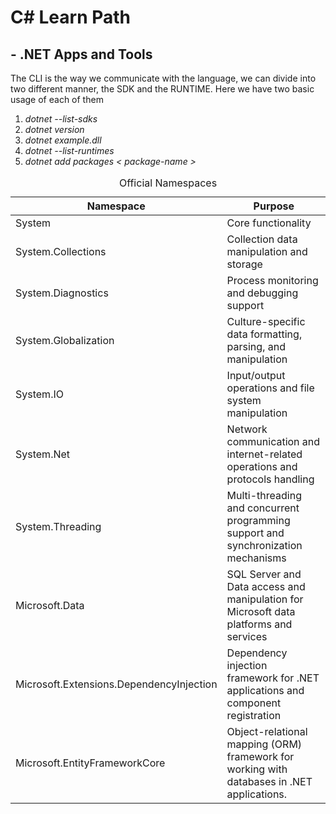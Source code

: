 # C# Learn Path

## -  .NET Apps and Tools
<p>The CLI is the way we communicate with the language, we can divide into two different manner, the SDK and the RUNTIME. Here we have two basic usage of each of them
</p>
<ol>
    <li><i>dotnet --list-sdks</i></li>
    <li> <i>dotnet version</i> </li>
    <li><i>dotnet example.dll</i></li>
    <li><i>dotnet --list-runtimes</i></li>
    <li><i>dotnet add packages < package-name ></i></li>
</ol>

<table>
  <caption>Official Namespaces</caption>
  <thead>
    <tr>
      <th>Namespace</th>
      <th>Purpose</th>
    </tr>
  </thead>
  <tbody>
    <tr>
      <td>System</td>
      <td>Core functionality</td>
    </tr>
    <tr>
      <td>System.Collections</td>
      <td>Collection data manipulation and storage</td>
    </tr>
    <tr>
      <td>System.Diagnostics</td>
      <td>Process monitoring and debugging support</td>
    </tr>
    <tr>
      <td>System.Globalization</td>
      <td>Culture-specific data formatting, parsing, and manipulation</td>
    </tr>
    <tr>
      <td>System.IO</td>
      <td>Input/output operations and file system manipulation</td>
    </tr>
    <tr>
      <td>System.Net</td>
      <td>Network communication and internet-related operations and protocols handling</td>
    </tr>
    <tr>
      <td>System.Threading</td>
      <td>Multi-threading and concurrent programming support and synchronization mechanisms</td>
    </tr>
    <tr>
      <td>Microsoft.Data</td>
      <td>SQL Server and Data access and manipulation for Microsoft data platforms and services</td>
    </tr>
    <tr>
      <td>Microsoft.Extensions.DependencyInjection</td>
      <td>Dependency injection framework for .NET applications and component registration</td>
    </tr>
    <tr>
      <td>Microsoft.EntityFrameworkCore</td>
      <td>Object-relational mapping (ORM) framework for working with databases in .NET applications.</td>
    </tr>
  </tbody>
</table>
